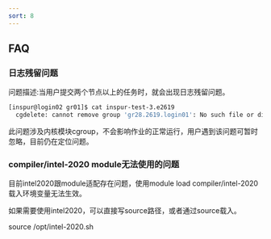 ```yaml
---
sort: 8
---
```


## FAQ

 ### 日志残留问题
  
  问题描述:当用户提交两个节点以上的任务时，就会出现日志残留问题。
  ```bash
  [inspur@login02 gr01]$ cat inspur-test-3.e2619
    cgdelete: cannot remove group 'gr28.2619.login01': No such file or directory
  ```
  此问题涉及内核模块cgroup，不会影响作业的正常运行，用户遇到该问题可暂时忽略，目前仍在定位问题。
  
 ### compiler/intel-2020 module无法使用的问题

  目前intel2020跟module适配存在问题，使用module load compiler/intel-2020载入环境变量无法生效。
  
  如果需要使用intel2020，可以直接写source路径，或者通过source载入。

  source /opt/intel-2020.sh
  ```bash
  
  ```
  

